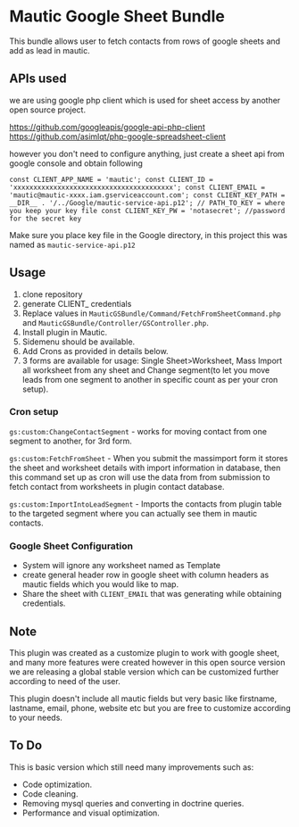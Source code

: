 # Mautic Google Sheet Bundle
This bundle allows user to fetch contacts from rows of google sheets and add as lead in mautic.

## APIs used
we are using google php client which is used for sheet access by another open source project.

https://github.com/googleapis/google-api-php-client
https://github.com/asimlqt/php-google-spreadsheet-client

however you don't need to configure anything, just create a sheet api from google console and obtain following 

`const CLIENT_APP_NAME = 'mautic';
const CLIENT_ID = 'xxxxxxxxxxxxxxxxxxxxxxxxxxxxxxxxxxxxxxxx';
const CLIENT_EMAIL = 'mautic@mautic-xxxx.iam.gserviceaccount.com';
const CLIENT_KEY_PATH = __DIR__ . '/../Google/mautic-service-api.p12'; // PATH_TO_KEY = where you keep your key file
const CLIENT_KEY_PW = 'notasecret'; //password for the secret key
`	

Make sure you place key file in the Google directory, in this project this was named as
`mautic-service-api.p12`

## Usage
1. clone repository
2. generate CLIENT_ credentials
3. Replace values in `MauticGSBundle/Command/FetchFromSheetCommand.php` and `MauticGSBundle/Controller/GSController.php`.
4. Install plugin in Mautic.
5. Sidemenu should be available.
6. Add Crons as provided in details below.
7. 3 forms are available for usage: Single Sheet>Worksheet, Mass Import all worksheet from any sheet and Change segment(to let you move leads from one segment to another in specific count as per your cron setup).

### Cron setup
`gs:custom:ChangeContactSegment` - works for moving contact from one segment to another, for 3rd form.

`gs:custom:FetchFromSheet` - When you submit the massimport form it stores the sheet and worksheet details with import information in database, then this command set up as cron will use the data from from submission to fetch contact from worksheets in plugin contact database.

`gs:custom:ImportIntoLeadSegment` - Imports the contacts from plugin table to the targeted segment where you can actually see them in mautic contacts.

### Google Sheet Configuration
- System will ignore any worksheet named as Template
- create general header row in google sheet with column headers as mautic fields which you would like to map.
- Share the sheet with `CLIENT_EMAIL` that was generating while obtaining credentials.

## Note
This plugin was created as a customize plugin to work with google sheet, and many more features were created however in this open source version we are releasing a global stable version which can be customized further according to need of the user.

This plugin doesn't include all mautic fields but very basic like firstname, lastname, email, phone, website etc but you are free to customize according to your needs.
## To Do
This is basic version which still need many improvements such as:

- Code optimization.
- Code cleaning.
- Removing mysql queries and converting in doctrine queries.
- Performance and visual optimization.